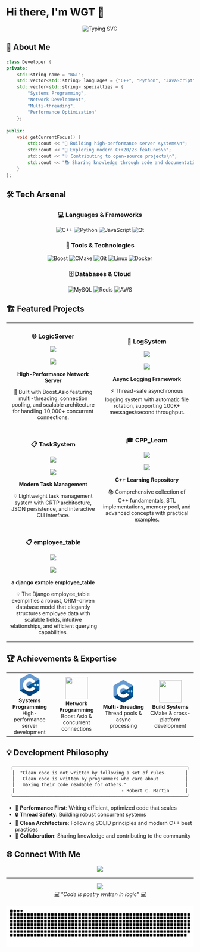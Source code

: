 # Hi there, I'm WGT 👋

<div align="center">
  <img src="https://readme-typing-svg.herokuapp.com?font=Fira+Code&size=30&duration=3000&pause=1000&color=00D9FF&center=true&vCenter=true&multiline=true&width=600&height=100&lines=C%2B%2B+Systems+Developer;High-Performance+Computing+Enthusiast;Network+Programming+Specialist" alt="Typing SVG" />
</div>

## 🚀 About Me

```cpp
class Developer {
private:
    std::string name = "WGT";
    std::vector<std::string> languages = {"C++", "Python", "JavaScript"};
    std::vector<std::string> specialties = {
        "Systems Programming", 
        "Network Development", 
        "Multi-threading",
        "Performance Optimization"
    };
    
public:
    void getCurrentFocus() {
        std::cout << "🔭 Building high-performance server systems\n";
        std::cout << "🌱 Exploring modern C++20/23 features\n";
        std::cout << "💡 Contributing to open-source projects\n";
        std::cout << "📚 Sharing knowledge through code and documentation\n";
    }
};
```

## 🛠️ Tech Arsenal

<div align="center">


### 💻 Languages & Frameworks

![C++](https://img.shields.io/badge/C++-00599C?style=for-the-badge&logo=c%2B%2B&logoColor=white)
![Python](https://img.shields.io/badge/Python-3776AB?style=for-the-badge&logo=python&logoColor=white)
![JavaScript](https://img.shields.io/badge/JavaScript-F7DF1E?style=for-the-badge&logo=javascript&logoColor=black)
![Qt](https://img.shields.io/badge/Qt-41CD52?style=for-the-badge&logo=qt&logoColor=white)

### 🔧 Tools & Technologies

![Boost](https://img.shields.io/badge/Boost-0095D5?style=for-the-badge&logo=boost&logoColor=white)
![CMake](https://img.shields.io/badge/CMake-064F8C?style=for-the-badge&logo=cmake&logoColor=white)
![Git](https://img.shields.io/badge/Git-F05032?style=for-the-badge&logo=git&logoColor=white)
![Linux](https://img.shields.io/badge/Linux-FCC624?style=for-the-badge&logo=linux&logoColor=black)
![Docker](https://img.shields.io/badge/Docker-2496ED?style=for-the-badge&logo=docker&logoColor=white)

### 🗄️ Databases & Cloud

![MySQL](https://img.shields.io/badge/MySQL-4479A1?style=for-the-badge&logo=mysql&logoColor=white)
![Redis](https://img.shields.io/badge/Redis-DC382D?style=for-the-badge&logo=redis&logoColor=white)
![AWS](https://img.shields.io/badge/AWS-232F3E?style=for-the-badge&logo=amazon-aws&logoColor=white)

</div>

## 🏗️ Featured Projects

<div align="center">
  <table>
    <tr>
      <td width="50%">
        <h3 align="center">🌐 LogicServer</h3>
        <div align="center">
          <a href="https://github.com/Which-W/LogicServer" target="_blank">
            <img src="https://github-readme-stats.vercel.app/api/pin/?username=Which-W&repo=LogicServer&theme=tokyonight" />
          </a>
          <p>
            <a href="https://github.com/Which-W/LogicServer" target="_blank">
              <img src="https://img.shields.io/badge/Code-View%20Repository-blue?style=flat-square&logo=github" />
            </a>
          </p>
          <p><strong>High-Performance Network Server</strong></p>
          <p>🚀 Built with Boost.Asio featuring multi-threading, connection pooling, and scalable architecture for handling 10,000+ concurrent connections.</p>
        </div>
      </td>
      <td width="50%">
        <h3 align="center">📝 LogSystem</h3>
        <div align="center">
          <a href="https://github.com/Which-W/LogSystem" target="_blank">
            <img src="https://github-readme-stats.vercel.app/api/pin/?username=Which-W&repo=LogSystem&theme=tokyonight" />
          </a>
          <p>
            <a href="https://github.com/Which-W/LogSystem" target="_blank">
              <img src="https://img.shields.io/badge/Code-View%20Repository-blue?style=flat-square&logo=github" />
            </a>
          </p>
          <p><strong>Async Logging Framework</strong></p>
          <p>⚡ Thread-safe asynchronous logging system with automatic file rotation, supporting 100K+ messages/second throughput.</p>
        </div>
      </td>
    </tr>
    <tr>
      <td width="50%">
        <h3 align="center">📋 TaskSystem</h3>
        <div align="center">
          <a href="https://github.com/Which-W/TaskSystem" target="_blank">
            <img src="https://github-readme-stats.vercel.app/api/pin/?username=Which-W&repo=TaskSystem&theme=tokyonight" />
          </a>
          <p>
            <a href="https://github.com/Which-W/TaskSystem" target="_blank">
              <img src="https://img.shields.io/badge/Code-View%20Repository-blue?style=flat-square&logo=github" />
            </a>
          </p>
          <p><strong>Modern Task Management</strong></p>
          <p>💡 Lightweight task management system with CRTP architecture, JSON persistence, and interactive CLI interface.</p>
        </div>
      </td>
      <td width="50%">
        <h3 align="center">🎓 CPP_Learn</h3>
        <div align="center">
          <a href="https://github.com/Which-W/CPP_learn" target="_blank">
            <img src="https://github-readme-stats.vercel.app/api/pin/?username=Which-W&repo=CPP_learn&theme=tokyonight" />
          </a>
          <p>
            <a href="https://github.com/Which-W/CPP_learn" target="_blank">
              <img src="https://img.shields.io/badge/Code-View%20Repository-blue?style=flat-square&logo=github" />
            </a>
          </p>
          <p><strong>C++ Learning Repository</strong></p>
          <p>📚 Comprehensive collection of C++ fundamentals, STL implementations, memory pool, and advanced concepts with practical examples.</p>
        </div>
    </tr>
      <tr>
      <td width="50%">
        <h3 align="center">📋 employee_table</h3>
        <div align="center">
          <a href="https://github.com/Which-W/employee_table" target="_blank">
            <img src="https://github-readme-stats.vercel.app/api/pin/?username=Which-W&repo=employee_table&theme=tokyonight" />
          </a>
          <p>
            <a href="https://github.com/Which-W/employee_table" target="_blank">
              <img src="https://img.shields.io/badge/Code-View%20Repository-blue?style=flat-square&logo=github" />
            </a>
          </p>
          <p><strong> a django exmple employee_table</strong></p>
          <p>💡 The Django employee_table exemplifies a robust, ORM-driven database model that elegantly structures employee data with scalable fields, intuitive relationships, and efficient querying capabilities.</p>
        </div>
      </td>
    </tr>
  </table>
</div>

## 🏆 Achievements & Expertise

<div align="center">
  <table>
    <tr>
      <td align="center" width="25%">
        <img src="https://raw.githubusercontent.com/devicons/devicon/master/icons/cplusplus/cplusplus-original.svg" width="60" height="60"/>
        <br><strong>Systems Programming</strong>
        <br>High-performance server development
      </td>
      <td align="center" width="25%">
        <img src="https://cdn.jsdelivr.net/gh/devicons/devicon/icons/networkx/networkx-original.svg" width="60" height="60"/>
        <br><strong>Network Programming</strong>
        <br>Boost.Asio & concurrent connections
      </td>
      <td align="center" width="25%">
        <img src="https://raw.githubusercontent.com/devicons/devicon/master/icons/cplusplus/cplusplus-original.svg" width="60" height="60"/>
        <br><strong>Multi-threading</strong>
        <br>Thread pools & async processing
      </td>
      <td align="center" width="25%">
        <img src="https://cdn.jsdelivr.net/gh/devicons/devicon/icons/cmake/cmake-original.svg" width="60" height="60"/>
        <br><strong>Build Systems</strong>
        <br>CMake & cross-platform development
      </td>
    </tr>
  </table>
</div>

## 💡 Development Philosophy

<div align="center">


```
┌─────────────────────────────────────────────────────────────────┐
│  "Clean code is not written by following a set of rules.       │
│   Clean code is written by programmers who care about          │
│   making their code readable for others."                      │
│                                        - Robert C. Martin      │
└─────────────────────────────────────────────────────────────────┘
```

</div>

- 🎯 **Performance First**: Writing efficient, optimized code that scales
- 🔒 **Thread Safety**: Building robust concurrent systems
- 📖 **Clean Architecture**: Following SOLID principles and modern C++ best practices
- 🤝 **Collaboration**: Sharing knowledge and contributing to the community

## 🌐 Connect With Me

<div align="center">
  <a href="mailto:wengzu.love@gmail.com">
    <img src="https://img.shields.io/badge/Email-D14836?style=for-the-badge&logo=gmail&logoColor=white" />
  </a>
</div>

---

<div align="center">
  <img src="https://capsule-render.vercel.app/api?type=waving&color=gradient&height=100&section=footer&animation=twinkling" />
</div>

<div align="center">
  <em>💻 "Code is poetry written in logic" 💻</em>
  <br><br>
  <img src="https://raw.githubusercontent.com/platane/snk/output/github-contribution-grid-snake-dark.svg" />
</div>
